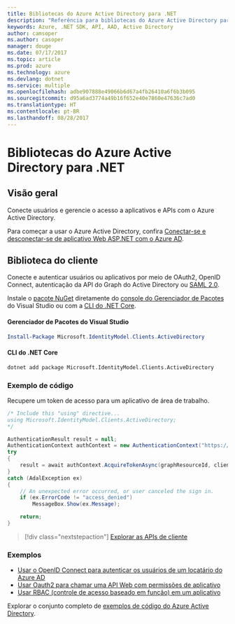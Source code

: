 ```yaml
---
title: Bibliotecas do Azure Active Directory para .NET
description: "Referência para bibliotecas do Azure Active Directory para .NET"
keywords: Azure, .NET SDK, API, AAD, Active Directory
author: camsoper
ms.author: casoper
manager: douge
ms.date: 07/17/2017
ms.topic: article
ms.prod: azure
ms.technology: azure
ms.devlang: dotnet
ms.service: multiple
ms.openlocfilehash: adbe907888e49066b6d67a4fb26410a6f6b3b095
ms.sourcegitcommit: d95a6ad3774a49b16f652e40e7860e47636c7ad0
ms.translationtype: HT
ms.contentlocale: pt-BR
ms.lasthandoff: 08/28/2017
---
```

# <a name="azure-active-directory-libraries-for-net"></a>Bibliotecas do Azure Active Directory para .NET

## <a name="overview"></a>Visão geral

Conecte usuários e gerencie o acesso a aplicativos e APIs com o Azure Active Directory.

Para começar a usar o Azure Active Directory, confira [Conectar-se e desconectar-se de aplicativo Web ASP.NET com o Azure AD](https://docs.microsoft.com/en-us/azure/active-directory/develop/active-directory-devquickstarts-webapp-dotnet).

## <a name="client-library"></a>Biblioteca do cliente

Conecte e autenticar usuários ou aplicativos por meio de OAuth2, OpenID Connect, autenticação da API do Graph do Active Directory ou [SAML 2.0](https://docs.microsoft.com/azure/active-directory/develop/active-directory-saml-protocol-reference).

Instale o [pacote NuGet](https://www.nuget.org/packages/Microsoft.Azure.Management.AppService.Fluent) diretamente do [console do Gerenciador de Pacotes][PackageManager] do Visual Studio ou com a [CLI do .NET Core][DotNetCLI].

#### <a name="visual-studio-package-manager"></a>Gerenciador de Pacotes do Visual Studio

```powershell
Install-Package Microsoft.IdentityModel.Clients.ActiveDirectory
```

#### <a name="net-core-cli"></a>CLI do .NET Core

```bash
dotnet add package Microsoft.IdentityModel.Clients.ActiveDirectory
```

### <a name="code-example"></a>Exemplo de código

Recupere um token de acesso para um aplicativo de área de trabalho.

```csharp
/* Include this "using" directive...
using Microsoft.IdentityModel.Clients.ActiveDirectory;
*/

AuthenticationResult result = null;
AuthenticationContext authContext = new AuthenticationContext("https://someauthority.com");
try
{
    result = await authContext.AcquireTokenAsync(graphResourceId, clientId, redirectUri, new PlatformParameters(PromptBehavior.Auto));
}
catch (AdalException ex)
{
    // An unexpected error occurred, or user canceled the sign in.
    if (ex.ErrorCode != "access_denied")
        MessageBox.Show(ex.Message);

    return;
}
```

> [!div class="nextstepaction"]
> [Explorar as APIs de cliente](/dotnet/api/overview/azure/activedirectory/client)

### <a name="samples"></a>Exemplos

* [Usar o OpenID Connect para autenticar os usuários de um locatário do Azure AD](https://github.com/Azure-Samples/active-directory-dotnet-webapp-openidconnect)
* [Usar Oauth2 para chamar uma API Web com permissões de aplicativo](https://github.com/Azure-Samples/active-directory-dotnet-webapp-webapi-oauth2-appidentity)
* [Usar RBAC (controle de acesso baseado em função) em um aplicativo](https://github.com/Azure-Samples/active-directory-dotnet-webapp-roleclaims)

Explorar o conjunto completo de [exemplos de código do Azure Active Directory](https://docs.microsoft.com/en-us/azure/active-directory/develop/active-directory-code-samples).

[PackageManager]: https://docs.microsoft.com/nuget/tools/package-manager-console
[DotNetCLI]: https://docs.microsoft.com/en-us/dotnet/core/tools/dotnet-add-package
